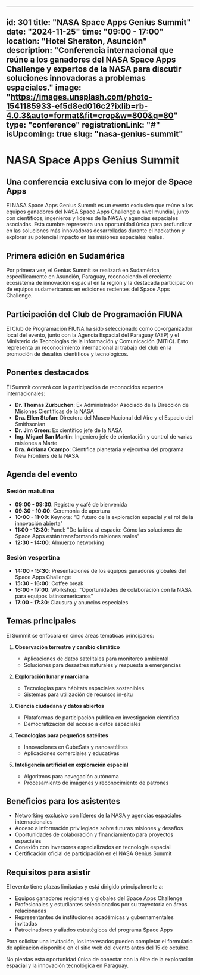 
---
id: 301
title: "NASA Space Apps Genius Summit"
date: "2024-11-25"
time: "09:00 - 17:00"
location: "Hotel Sheraton, Asunción"
description: "Conferencia internacional que reúne a los ganadores del NASA Space Apps Challenge y expertos de la NASA para discutir soluciones innovadoras a problemas espaciales."
image: "https://images.unsplash.com/photo-1541185933-ef5d8ed016c2?ixlib=rb-4.0.3&auto=format&fit=crop&w=800&q=80"
type: "conference"
registrationLink: "#"
isUpcoming: true
slug: "nasa-genius-summit"
---

# NASA Space Apps Genius Summit

## Una conferencia exclusiva con lo mejor de Space Apps

El NASA Space Apps Genius Summit es un evento exclusivo que reúne a los equipos ganadores del NASA Space Apps Challenge a nivel mundial, junto con científicos, ingenieros y líderes de la NASA y agencias espaciales asociadas. Esta cumbre representa una oportunidad única para profundizar en las soluciones más innovadoras desarrolladas durante el hackathon y explorar su potencial impacto en las misiones espaciales reales.

## Primera edición en Sudamérica

Por primera vez, el Genius Summit se realizará en Sudamérica, específicamente en Asunción, Paraguay, reconociendo el creciente ecosistema de innovación espacial en la región y la destacada participación de equipos sudamericanos en ediciones recientes del Space Apps Challenge.

## Participación del Club de Programación FIUNA

El Club de Programación FIUNA ha sido seleccionado como co-organizador local del evento, junto con la Agencia Espacial del Paraguay (AEP) y el Ministerio de Tecnologías de la Información y Comunicación (MITIC). Esto representa un reconocimiento internacional al trabajo del club en la promoción de desafíos científicos y tecnológicos.

## Ponentes destacados

El Summit contará con la participación de reconocidos expertos internacionales:

- **Dr. Thomas Zurbuchen**: Ex Administrador Asociado de la Dirección de Misiones Científicas de la NASA
- **Dra. Ellen Stofan**: Directora del Museo Nacional del Aire y el Espacio del Smithsonian
- **Dr. Jim Green**: Ex científico jefe de la NASA
- **Ing. Miguel San Martín**: Ingeniero jefe de orientación y control de varias misiones a Marte
- **Dra. Adriana Ocampo**: Científica planetaria y ejecutiva del programa New Frontiers de la NASA

## Agenda del evento

### Sesión matutina
- **09:00 - 09:30**: Registro y café de bienvenida
- **09:30 - 10:00**: Ceremonia de apertura
- **10:00 - 11:00**: Keynote: "El futuro de la exploración espacial y el rol de la innovación abierta"
- **11:00 - 12:30**: Panel: "De la idea al espacio: Cómo las soluciones de Space Apps están transformando misiones reales"
- **12:30 - 14:00**: Almuerzo networking

### Sesión vespertina
- **14:00 - 15:30**: Presentaciones de los equipos ganadores globales del Space Apps Challenge
- **15:30 - 16:00**: Coffee break
- **16:00 - 17:00**: Workshop: "Oportunidades de colaboración con la NASA para equipos latinoamericanos"
- **17:00 - 17:30**: Clausura y anuncios especiales

## Temas principales

El Summit se enfocará en cinco áreas temáticas principales:

1. **Observación terrestre y cambio climático**
   - Aplicaciones de datos satelitales para monitoreo ambiental
   - Soluciones para desastres naturales y respuesta a emergencias

2. **Exploración lunar y marciana**
   - Tecnologías para hábitats espaciales sostenibles
   - Sistemas para utilización de recursos in-situ

3. **Ciencia ciudadana y datos abiertos**
   - Plataformas de participación pública en investigación científica
   - Democratización del acceso a datos espaciales

4. **Tecnologías para pequeños satélites**
   - Innovaciones en CubeSats y nanosatélites
   - Aplicaciones comerciales y educativas

5. **Inteligencia artificial en exploración espacial**
   - Algoritmos para navegación autónoma
   - Procesamiento de imágenes y reconocimiento de patrones

## Beneficios para los asistentes

- Networking exclusivo con líderes de la NASA y agencias espaciales internacionales
- Acceso a información privilegiada sobre futuras misiones y desafíos
- Oportunidades de colaboración y financiamiento para proyectos espaciales
- Conexión con inversores especializados en tecnología espacial
- Certificación oficial de participación en el NASA Genius Summit

## Requisitos para asistir

El evento tiene plazas limitadas y está dirigido principalmente a:

- Equipos ganadores regionales y globales del Space Apps Challenge
- Profesionales y estudiantes seleccionados por su trayectoria en áreas relacionadas
- Representantes de instituciones académicas y gubernamentales invitadas
- Patrocinadores y aliados estratégicos del programa Space Apps

Para solicitar una invitación, los interesados pueden completar el formulario de aplicación disponible en el sitio web del evento antes del 15 de octubre.

No pierdas esta oportunidad única de conectar con la élite de la exploración espacial y la innovación tecnológica en Paraguay.
